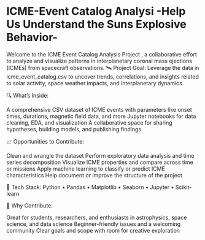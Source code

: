 # ICME-Event Catalog Analysi -Help Us Understand the Suns Explosive Behavior-
Welcome to the ICME Event Catalog Analysis Project , a collaborative effort to analyze and visualize patterns in interplanetary coronal mass ejections (ICMEs) from spacecraft observations.
🛰️ Project Goal:
Leverage the data in icme_event_catalog.csv to uncover trends, correlations, and insights related to solar activity, space weather impacts, and interplanetary dynamics.

🔍 What’s Inside:

A comprehensive CSV dataset of ICME events with parameters like onset times, durations, magnetic field data, and more
Jupyter notebooks for data cleaning, EDA, and visualization
A collaborative space for sharing hypotheses, building models, and publishing findings

📈 Opportunities to Contribute:

Clean and wrangle the dataset
Perform exploratory data analysis and time series decomposition
Visualize ICME properties and compare across time or missions
Apply machine learning to classify or predict ICME characteristics
Help document or improve the structure of the project

🧰 Tech Stack:
Python • Pandas • Matplotlib • Seaborn • Jupyter • Scikit-learn

🙌 Why Contribute:

Great for students, researchers, and enthusiasts in astrophysics, space science, and data science
Beginner-friendly issues and a welcoming community
Clear goals and scope with room for creative exploration
